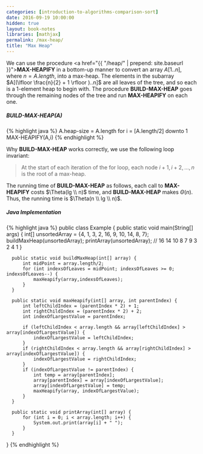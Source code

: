```yaml
---
categories: [introduction-to-algorithms-comparison-sort]
date: 2016-09-19 10:00:00
hidden: true
layout: book-notes
libraries: [mathjax]
permalink: /max-heap/
title: "Max Heap"
---
```


We can use the procedure <a href="{{ "/heap/" | prepend: site.baseurl }}">__MAX-HEAPIFY__</a> in a bottom-up manner to convert an array $A[1..n]$, where $n = A.length$, into a max-heap. The elements in the subarray $A[(\lfloor \frac{n}{2} + 1 \rfloor )..n]$ are all leaves of the tree, and so each is a 1-element heap to begin with. The procedure __BUILD-MAX-HEAP__ goes through the remaining nodes of the tree and run __MAX-HEAPIFY__ on each one.

##### BUILD-MAX-HEAP(A)

{% highlight java %}
  A.heap-size = A.length
  for i = [A.length/2] downto 1
    MAX-HEAPIFY(A,i)
{% endhighlight %}

Why __BUILD-MAX-HEAP__ works correctly, we use the following loop invariant:

> At the start of each iteration of the for loop, each node $i + 1, i + 2, \dots, n$ is the root of a max-heap.

The running time of __BUILD-MAX-HEAP__ as follows, each call to __MAX-HEAPIFY__ costs $\Theta(lg \\ n)$ time, and __BUILD-MAX-HEAP__ makes $\Theta(n)$. Thus, the running time is $\Theta(n \\ lg \\ n)$.

##### Java Implementation

{% highlight java %}
  public class Example {
      public static void main(String[] args) {
          int[] unsortedArray = {4, 1, 3, 2, 16, 9, 10, 14, 8, 7};
          buildMaxHeap(unsortedArray);
          printArray(unsortedArray);
          // 16 14 10 8 7 9 3 2 4 1
      }

      public static void buildMaxHeap(int[] array) {
          int midPoint = array.length/2;
          for (int indexsOfLeaves = midPoint; indexsOfLeaves >= 0; indexsOfLeaves--) {
              maxHeapify(array,indexsOfLeaves);
          }
      }

      public static void maxHeapify(int[] array, int parentIndex) {
          int leftChildIndex = (parentIndex * 2) + 1;
          int rightChildIndex = (parentIndex * 2) + 2;
          int indexOfLargestValue = parentIndex;

          if (leftChildIndex < array.length && array[leftChildIndex] > array[indexOfLargestValue]) {
              indexOfLargestValue = leftChildIndex;
          }
          if (rightChildIndex < array.length && array[rightChildIndex] > array[indexOfLargestValue]) {
              indexOfLargestValue = rightChildIndex;
          }
          if (indexOfLargestValue != parentIndex) {
              int temp = array[parentIndex];
              array[parentIndex] = array[indexOfLargestValue];
              array[indexOfLargestValue] = temp;
              maxHeapify(array, indexOfLargestValue);
          }
      }

      public static void printArray(int[] array) {
          for (int i = 0; i < array.length; i++) {
              System.out.print(array[i] + " ");
          }
      }
  }
{% endhighlight %}